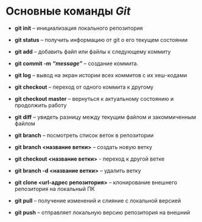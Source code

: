 # Основные команды ***Git***

- **git init** – инициализация локального репозитория

- **git status** – получить информацию от git о его текущем состоянии

- **git add** – добавить файл или файлы к следующему коммиту

- **git commit -m** ***“message”*** – создание коммита.

- **git log** – вывод на экран истории всех коммитов с их хеш-кодами

- **git checkout** – переход от одного коммита к другому

- **git checkout master** – вернуться к актуальному состоянию и продолжить работу

- **git diff** – увидеть разницу между текущим файлом и закоммиченным файлом

- **git branch** – посмотреть список веток в репозитории

- **git branch <название ветки>** – создать новую ветку

- **git checkout <название ветки>** - переход к другой ветке

- **git branch -d <название ветки>** – удалить ветку

- **git clone <url-адрес репозитория>** – клонирование внешнего репозитория на  локальный ПК

- **git pull** – получение изменений и слияние с локальной версией

- **git push** – отправляет локальную версию репозитория на внешний
